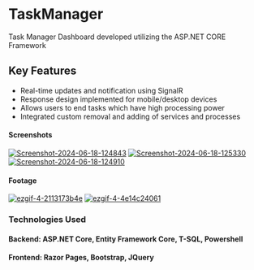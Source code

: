 ﻿# TaskManager

Task Manager Dashboard developed utilizing the ASP.NET CORE Framework

## Key Features

- Real-time updates and notification using SignalR
- Response design implemented for mobile/desktop devices
- Allows users to end tasks which have high processing power
- Integrated custom removal and adding of services and processes

#### Screenshots

<a href='https://postimg.cc/tYZ8GNqP' target='_blank'><img src='https://i.postimg.cc/tYZ8GNqP/Screenshot-2024-06-18-124843.png' border='0' alt='Screenshot-2024-06-18-124843'/></a>
<a href='https://postimg.cc/mtvJL1kn' target='_blank'><img src='https://i.postimg.cc/mtvJL1kn/Screenshot-2024-06-18-125330.png' border='0' alt='Screenshot-2024-06-18-125330'/></a>
<a href='https://postimg.cc/Q9SgzwKD' target='_blank'><img src='https://i.postimg.cc/Q9SgzwKD/Screenshot-2024-06-18-124910.png' border='0' alt='Screenshot-2024-06-18-124910'/></a>

#### Footage

<a href='https://postimg.cc/N51dv42j' target='_blank'><img src='https://i.postimg.cc/N51dv42j/ezgif-4-2113173b4e.gif' border='0' alt='ezgif-4-2113173b4e'/></a>
<a href='https://postimg.cc/y3kVkJBd' target='_blank'><img src='https://i.postimg.cc/y3kVkJBd/ezgif-4-4e14c24061.gif' border='0' alt='ezgif-4-4e14c24061'/></a>

### Technologies Used
#### Backend: ASP.NET Core, Entity Framework Core, T-SQL, Powershell
#### Frontend: Razor Pages, Bootstrap, JQuery
